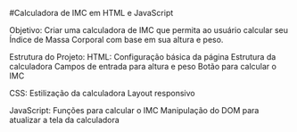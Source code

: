 #Calculadora de IMC em HTML e JavaScript

Objetivo: Criar uma calculadora de IMC que permita ao usuário calcular seu Índice de Massa Corporal com base em sua altura e peso.

Estrutura do Projeto:
HTML:
Configuração básica da página
Estrutura da calculadora
Campos de entrada para altura e peso
Botão para calcular o IMC

CSS:
Estilização da calculadora
Layout responsivo

JavaScript:
Funções para calcular o IMC
Manipulação do DOM para atualizar a tela da calculadora
